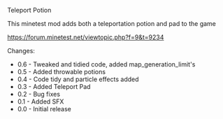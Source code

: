 Teleport Potion

This minetest mod adds both a teleportation potion and pad to the game

https://forum.minetest.net/viewtopic.php?f=9&t=9234


Changes:

- 0.6 - Tweaked and tidied code, added map_generation_limit's
- 0.5 - Added throwable potions
- 0.4 - Code tidy and particle effects added
- 0.3 - Added Teleport Pad
- 0.2 - Bug fixes
- 0.1 - Added SFX
- 0.0 - Initial release